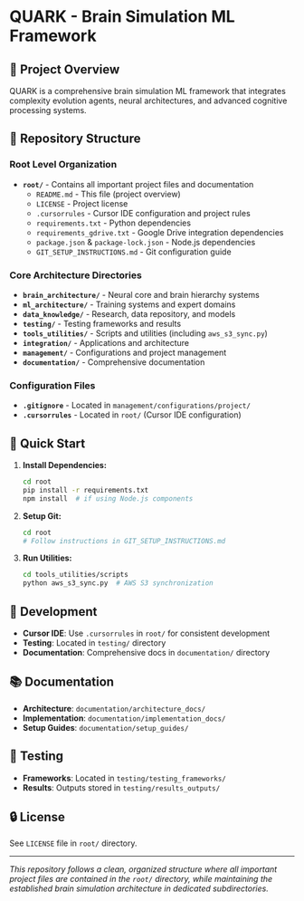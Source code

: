 # QUARK - Brain Simulation ML Framework

## 🧠 Project Overview
QUARK is a comprehensive brain simulation ML framework that integrates complexity evolution agents, neural architectures, and advanced cognitive processing systems.

## 📁 Repository Structure

### Root Level Organization
- **`root/`** - Contains all important project files and documentation
  - `README.md` - This file (project overview)
  - `LICENSE` - Project license
  - `.cursorrules` - Cursor IDE configuration and project rules
  - `requirements.txt` - Python dependencies
  - `requirements_gdrive.txt` - Google Drive integration dependencies
  - `package.json` & `package-lock.json` - Node.js dependencies
  - `GIT_SETUP_INSTRUCTIONS.md` - Git configuration guide

### Core Architecture Directories
- **`brain_architecture/`** - Neural core and brain hierarchy systems
- **`ml_architecture/`** - Training systems and expert domains
- **`data_knowledge/`** - Research, data repository, and models
- **`testing/`** - Testing frameworks and results
- **`tools_utilities/`** - Scripts and utilities (including `aws_s3_sync.py`)
- **`integration/`** - Applications and architecture
- **`management/`** - Configurations and project management
- **`documentation/`** - Comprehensive documentation

### Configuration Files
- **`.gitignore`** - Located in `management/configurations/project/`
- **`.cursorrules`** - Located in `root/` (Cursor IDE configuration)

## 🚀 Quick Start

1. **Install Dependencies:**
   ```bash
   cd root
   pip install -r requirements.txt
   npm install  # if using Node.js components
   ```

2. **Setup Git:**
   ```bash
   cd root
   # Follow instructions in GIT_SETUP_INSTRUCTIONS.md
   ```

3. **Run Utilities:**
   ```bash
   cd tools_utilities/scripts
   python aws_s3_sync.py  # AWS S3 synchronization
   ```

## 🔧 Development

- **Cursor IDE**: Use `.cursorrules` in `root/` for consistent development
- **Testing**: Located in `testing/` directory
- **Documentation**: Comprehensive docs in `documentation/` directory

## 📚 Documentation

- **Architecture**: `documentation/architecture_docs/`
- **Implementation**: `documentation/implementation_docs/`
- **Setup Guides**: `documentation/setup_guides/`

## 🧪 Testing

- **Frameworks**: Located in `testing/testing_frameworks/`
- **Results**: Outputs stored in `testing/results_outputs/`

## 🔒 License

See `LICENSE` file in `root/` directory.

---

*This repository follows a clean, organized structure where all important project files are contained in the `root/` directory, while maintaining the established brain simulation architecture in dedicated subdirectories.*
